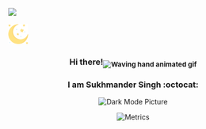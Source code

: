 <!DOCTYPE html>
<html>
<head>
  <link rel="stylesheet" href="style.css">
</head>
<body>
  
<div id="container">
  <div id="child1">

[![](https://visitcount.itsvg.in/api?id=callmesukhi&icon=0&color=1)](https://visitcount.itsvg.in)

</div>

<div id="empty_child"></div>
<div id="empty_child"></div>
<div id="empty_child"></div>
<div id="empty_child"></div>
<div id="empty_child"></div>
<div id="empty_child"></div>
<div id="empty_child"></div>
<div id="empty_child"></div>
<div id="empty_child"></div>
<div id="empty_child"></div>
<div id="empty_child"></div>
<div id="empty_child"></div>
<div id="empty_child"></div>
<div id="empty_child"></div>
<div id="empty_child"></div>

<div id="chid2">
<picture>
  <source media="(prefers-color-scheme: light)" srcset="/pngs/sun.png">
  <img alt="Dark Mode Picture" src="/pngs/moon.png" height="40" width="40">
</picture>
</div>

</div>

<div align="center">
  
### Hi there!<sub><img src="https://raw.githubusercontent.com/nixin72/nixin72/master/wave.gif" alt="Waving hand animated gif" height="35" width="35" /></sub>

### I am Sukhmander Singh :octocat:

<picture>
  <source media="(prefers-color-scheme: light)" srcset="https://user-images.githubusercontent.com/63070492/193119069-d0cbf805-2ef5-4389-833c-020b582c82c4.png">
  <img alt="Dark Mode Picture" src="https://user-images.githubusercontent.com/63070492/193127919-d2dee58b-d3fb-4217-9562-a60038357b32.png" width="150" height="150">
</picture>

![Metrics](https://metrics.lecoq.io/callmesukhi?template=classic&isocalendar=1&languages=1&lines=1&introduction=1&achievements=1&rss=1&base=header%2C%20activity%2C%20community%2C%20repositories%2C%20metadata&base.indepth=false&base.hireable=false&base.skip=false&isocalendar=false&isocalendar.duration=half-year&languages=false&languages.limit=15&languages.threshold=0%25&languages.other=false&languages.colors=github&languages.sections=most-used&languages.indepth=false&languages.analysis.timeout=15&languages.categories=markup%2C%20programming&languages.recent.categories=markup%2C%20programming&languages.recent.load=300&languages.recent.days=14&lines=false&lines.sections=base&lines.repositories.limit=4&lines.history.limit=1&introduction=false&introduction.title=true&achievements=false&achievements.threshold=X&achievements.secrets=true&achievements.display=compact&achievements.limit=0&rss=false&rss.source=https%3A%2F%2Fwww.githubstatus.com%2Fhistory.atom&rss.limit=2&config.timezone=Europe%2FAmsterdam)

  </div>
  
  </body>
</html>
